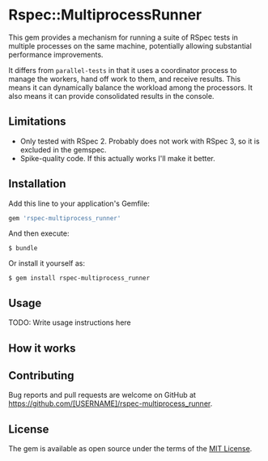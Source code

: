 # Rspec::MultiprocessRunner

This gem provides a mechanism for running a suite of RSpec tests in multiple
processes on the same machine, potentially allowing substantial performance
improvements.

It differs from `parallel-tests` in that it uses a coordinator process to manage
the workers, hand off work to them, and receive results. This means it can
dynamically balance the workload among the processors. It also means it can
provide consolidated results in the console.

## Limitations

* Only tested with RSpec 2. Probably does not work with RSpec 3, so it is
  excluded in the gemspec.
* Spike-quality code. If this actually works I'll make it better.

## Installation

Add this line to your application's Gemfile:

```ruby
gem 'rspec-multiprocess_runner'
```

And then execute:

    $ bundle

Or install it yourself as:

    $ gem install rspec-multiprocess_runner

## Usage

TODO: Write usage instructions here

## How it works



## Contributing

Bug reports and pull requests are welcome on GitHub at https://github.com/[USERNAME]/rspec-multiprocess_runner.


## License

The gem is available as open source under the terms of the [MIT License](http://opensource.org/licenses/MIT).
